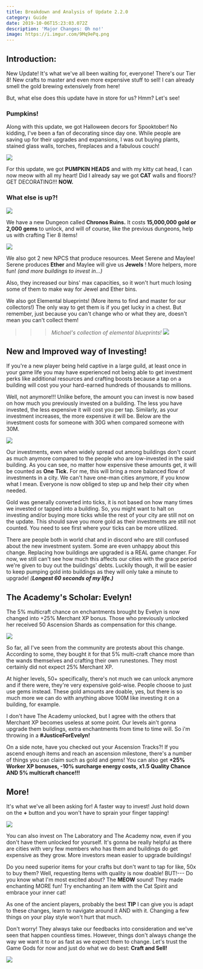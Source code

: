 ```yaml
---
title: Breakdown and Analysis of Update 2.2.0
category: Guide
date: 2019-10-06T15:23:03.072Z
description: 'Major Changes: Oh no!'
image: https://i.imgur.com/9Mq9ePq.png
---
```

## Introduction:

New Update! It's what we've all been waiting for, everyone! There's our Tier 8! New crafts to master and even more expensive stuff to sell! I can already smell the gold brewing extensively from here!

But, what else does this update have in store for us? Hmm? Let's see!

### Pumpkins!

Along with this update, we got Halloween decors for Spooktober! No kidding, I've been a fan of decorating since day one. While people are saving up for their upgrades and expansions, I was out buying plants, stained glass walls, torches, fireplaces and a fabulous couch!

![](/img/pmpkins.png)

For this update, we got **PUMPKIN HEADS** and with my kitty cat head, I can now meow with all my heart! Did I already say we got **CAT** walls and floors!? GET DECORATING!!! **NOW.**

### What else is up?!

![](/img/unlock.png)

We have a new Dungeon called **Chronos Ruins.** It costs **15,000,000 gold or 2,000 gems** to unlock, and will of course, like the previous dungeons, help us with crafting Tier 8 items!

![](/img/maylee-serene.png)

We also got 2 new NPCS that produce resources. Meet Serene and Maylee! Serene produces **Ether** and Maylee will give us **Jewels** ! More helpers, more fun! *(and more buildings to invest in...)*

Also, they increased our bins' max capacities, so it won't hurt much losing some of them to make way for Jewel and Ether bins.

We also got Elemental blueprints! (More items to find and master for our collectors!) The only way to get them is if you get lucky in a chest. But remember, just because you can't change who or what they are, doesn't mean you can't collect them!

>>> *Michael's collection of elemental blueprints!*
![](/img/elementals.png)

## New and Improved way of Investing!

If you're a new player being held captive in a large guild, at least once in your game life you may have experienced not being able to get investment perks like additional resources and crafting boosts because a tap on a building will cost you your hard-earned hundreds of thousands to millions.

Well, not anymore!!! Unlike before, the amount you can invest is now based on how much you previously invested on a building. The less you have invested, the less expensive it will cost you per tap. Similarly, as your investment increases, the more expensive it will be. Below are the investment costs for someone with 30G when compared someone with 30M.

![](/img/tick-compared.png)

Our investments, even when widely spread out among buildings don't count as much anymore compared to the people who are low-invested in the said building. As you can see, no matter how expensive these amounts get, it will be counted as **One** **Tick.** For me, this will bring a more balanced flow of investments in a city. We can't have one-man cities anymore, if you know what I mean. Everyone is now obliged to step up and help their city when needed.

Gold was generally converted into ticks, it is not based on how many times we invested or tapped into a building. So, you might want to halt on investing and/or buying more ticks while the rest of your city are still not on the update. This should save you more gold as their investments are still not counted. You need to see first where your ticks can be more utilized.

There are people both in world chat and in discord who are still confused about the new investment system. Some are even unhappy about this change. Replacing how buildings are upgraded is a REAL game changer. For now, we still can't see how much this affects our cities with the grace period we're given to buy out the buildings' debts. Luckily though, it will be easier to keep pumping gold into buildings as they will only take a minute to upgrade! _(**Longest 60 seconds of my life.)**_

## The Academy's Scholar: Evelyn!

The 5% multicraft chance on enchantments brought by Evelyn is now changed into +25% Merchant XP bonus. Those who previously unlocked her received 50 Ascension Shards as compensation for this change.

![](/img/dsd.png)

So far, all I've seen from the community are protests about this change. According to some, they bought it for that 5% multi-craft chance more than the wands themselves and crafting their own runestones. They most certainly did not expect 25% Merchant XP.

At higher levels, 50+ specifically, there's not much we can unlock anymore and if there were, they're very expensive gold-wise. People choose to just use gems instead. These gold amounts are doable, yes, but there is so much more we can do with anything above 100M like investing it on a building, for example.

I don't have The Academy unlocked, but I agree with the others that Merchant XP becomes useless at some point. Our levels ain't gonna upgrade them buildings, extra enchantments from time to time will. So i'm throwing in a **#JusticeForEvelyn!**

On a side note, have you checked out your Ascension Tracks?! If you ascend enough items and reach an ascension milestone, there's a number of things you can claim such as gold and gems! You can also get **+25% Worker XP bonuses, -10% surcharge energy costs, x1.5 Quality Chance AND 5% multicraft chance!!!**

## More!

It's what we've all been asking for! A faster way to invest! Just hold down on the **+** button and you won't have to sprain your finger tapping!

![](/img/invest.png)

You can also invest on The Laboratory and The Academy now, even if you don't have them unlocked for yourself. It's gonna be really helpful as there are cities with very few members who has them and buildings do get expensive as they grow. More investors mean easier to upgrade buildings!

Do you need superior items for your crafts but don't want to tap for like, 50x to buy them? Well, requesting Items with quality is now doable! BUT!--- Do you know what I'm most excited about? The **MEOW** sound! They made enchanting MORE fun! Try enchanting an item with the Cat Spirit and embrace your inner cat!

As one of the ancient players, probably the best **TIP** I can give you is adapt to these changes, learn to navigate around it AND with it. Changing a few things on your play style won't hurt that much.

Don't worry! They always take our feedbacks into consideration and we've seen that happen countless times. However, things don't always change the way we want it to or as fast as we expect them to change. Let's trust the Game Gods for now and just do what we do best: **Craft and Sell!**

![](/img/angela-endtag.png)

